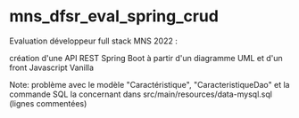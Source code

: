# mns_dfsr_eval_spring_crud

Evaluation développeur full stack MNS 2022 : 

 création d'une API REST Spring Boot à partir d'un diagramme UML et d'un front Javascript Vanilla
 
 
 
 Note: problème avec le modèle "Caractéristique", "CaracteristiqueDao" et la commande SQL la concernant dans src/main/resources/data-mysql.sql (lignes commentées)
